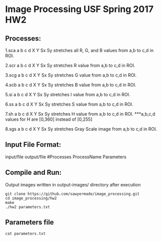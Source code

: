 # Image Processing USF Spring 2017 HW2
## Processes:
1.sca a b c d X Y Sx Sy
stretches all R, G, and B values from a,b to c,d in ROI. 

2.scr a b c d X Y Sx Sy
stretches R value from a,b to c,d in ROI.

3.scg a b c d X Y Sx Sy
stretches G value from a,b to c,d in ROI.

4.scb a b c d X Y Sx Sy
stretches B value from a,b to c,d in ROI.

5.si a b c d X Y Sx Sy
stretches I value from a,b to c,d in ROI.

6.ss a b c d X Y Sx Sy
stretches S value from a,b to c,d in ROI.

7.sh a b c d X Y Sx Sy
stretches H value from a,b to c,d in ROI. ***a,b,c,d values for H are [0,360] instead of [0,255]

8.sgs a b c d X Y Sx Sy
stretches Gray Scale image from a,b to c,d in ROI.

## Input File Format:
input/file output/file #Processes ProcessName Parameters

## Compile and Run:
Output images written in output-images/ directory after execution
```
git clone https://github.com/sawyermade/image_processing.git
cd image_processing/hw2
make
./hw2 parameters.txt
```

## Parameters file
```
cat parameters.txt
```

